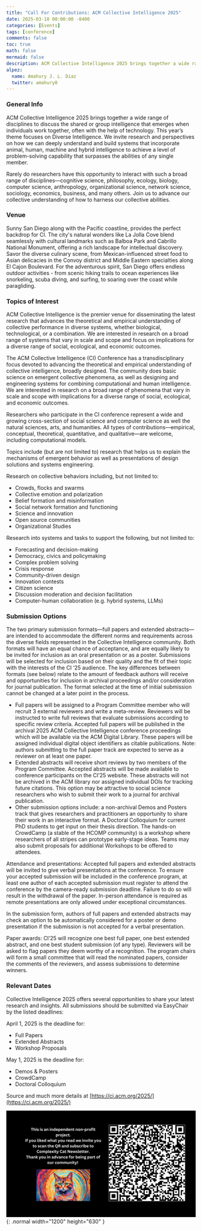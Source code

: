 ```yaml
---
title: "Call For Contributions: ACM Collective Intelligence 2025"
date: 2025-03-10 00:00:00 -0400
categories: [Events]
tags: [conference]
comments: false
toc: true
math: false
mermaid: false
description: ACM Collective Intelligence 2025 brings together a wide range of disciplines to discuss the shared or group intelligence that emerges when individuals work together, often with the help of technology. This year’s theme focuses on Diverse Intelligence. We invite research and perspectives on how we can deeply understand and build systems that incorporate animal, human, machine and hybrid intelligence to achieve a level of problem-solving capability that surpasses the abilities of any single member. 
alpez:
  name: Amahury J. L. Diaz
  twitter: amahury0
---
```

### General Info
ACM Collective Intelligence 2025 brings together a wide range of disciplines to discuss the shared or group intelligence that emerges when individuals work together, often with the help of technology. This year’s theme focuses on Diverse Intelligence. We invite research and perspectives on how we can deeply understand and build systems that incorporate animal, human, machine and hybrid intelligence to achieve a level of problem-solving capability that surpasses the abilities of any single member. 

Rarely do researchers have this opportunity to interact with such a broad range of disciplines—cognitive science, philosophy, ecology, biology, computer science, anthropology, organizational science, network science, sociology, economics, business, and many others. Join us to advance our collective understanding of how to harness our collective abilities.

### Venue
Sunny San Diego along with the Pacific coastline, provides the perfect backdrop for CI. The city's natural wonders like La Jolla Cove blend seamlessly with cultural landmarks such as Balboa Park and Cabrillo National Monument, offering a rich landscape for intellectual discovery. Savor the diverse culinary scene, from Mexican-influenced street food to Asian delicacies in the Convoy district and Middle Eastern specialties along El Cajon Boulevard. For the adventurous spirit, San Diego offers endless outdoor activities - from scenic hiking trails to ocean experiences like snorkeling, scuba diving, and surfing, to soaring over the coast while paragliding.

### Topics of Interest
ACM Collective Intelligence is the premier venue for disseminating the latest research that advances the theoretical and empirical understanding of collective performance in diverse systems, whether biological, technological, or a combination. We are interested in research on a broad range of systems that vary in scale and scope and focus on implications for a diverse range of social, ecological, and economic outcomes.

The ACM Collective Intelligence (CI) Conference has a transdisciplinary focus devoted to advancing the theoretical and empirical understanding of collective intelligence, broadly designed. The community does basic science on emergent collective phenomena, as well as designing and engineering systems for combining computational and human intelligence. We are interested in research on a broad range of phenomena that vary in scale and scope with implications for a diverse range of social, ecological, and economic outcomes.

Researchers who participate in the CI conference represent a wide and growing cross-section of social science and computer science as well the natural sciences, arts, and humanities. All types of contributions—empirical, conceptual, theoretical, quantitative, and qualitative—are welcome, including computational models.

Topics include (but are not limited to) research that helps us to explain the mechanisms of emergent behavior as well as presentations of design solutions and systems engineering.

Research on collective behaviors including, but not limited to:
- Crowds, flocks and swarms
- Collective emotion and polarization
- Belief formation and misinformation
- Social network formation and functioning
- Science and innovation
- Open source communities
- Organizational Studies

Research into systems and tasks to support the following, but not limited to: 
- Forecasting and decision-making
- Democracy, civics and policymaking
- Complex problem solving
- Crisis response
- Community-driven design
- Innovation contests
- Citizen science
- Discussion moderation and decision facilitation
- Computer-human collaboration (e.g. hybrid systems, LLMs)

### Submission Options
The two primary submission formats—full papers and extended abstracts—are intended to accommodate the different norms and requirements across the diverse fields represented in the Collective Intelligence community. Both formats will have an equal chance of acceptance, and are equally likely to be invited for inclusion as an oral presentation or as a poster. Submissions will be selected for inclusion based on their quality and the fit of their topic with the interests of the CI ‘25 audience. The key differences between formats (see below) relate to the amount of feedback authors will receive and opportunities for inclusion in archival proceedings and/or consideration for journal publication. The format selected at the time of initial submission cannot be changed at a later point in the process.

- Full papers will be assigned to a Program Committee member who will recruit 3 external reviewers and write a meta-review. Reviewers will be instructed to write full reviews that evaluate submissions according to specific review criteria. Accepted full papers will be published in the archival 2025 ACM Collective Intelligence conference proceedings which will be available via the ACM Digital Library. These papers will be assigned individual digital object identifiers as citable publications. Note: authors submitting to the full paper track are expected to serve as a reviewer on at least one paper.
- Extended abstracts will receive short reviews by two members of the Program Committee. Accepted abstracts will be made available to conference participants on the CI’25 website. These abstracts will not be archived in the ACM library nor assigned individual DOIs for tracking future citations. This option may be attractive to social science researchers who wish to submit their work to a journal for archival publication.
- Other submission options include: a non-archival Demos and Posters track that gives researchers and practitioners an opportunity to share their work in an interactive format. A Doctoral Colloquium for current PhD students to get input on their thesis direction. The hands-on CrowdCamp (a stable of the HCOMP community) is a workshop where researchers of all stripes can prototype early-stage ideas. Teams may also submit proposals for additional Workshops to be offered to attendees.

Attendance and presentations: Accepted full papers and extended abstracts will be invited to give verbal presentations at the conference. To ensure your accepted submission will be included in the conference program, at least one author of each accepted submission must register to attend the conference by the camera-ready submission deadline. Failure to do so will result in the withdrawal of the paper. In-person attendance is required as remote presentations are only allowed under exceptional circumstances.

In the submission form, authors of full papers and extended abstracts may check an option to be automatically considered for a poster or demo presentation if the submission is not accepted for a verbal presentation.

Paper awards: ​CI’25 will recognize one best full paper, one best extended abstract, and one best student submission (of any type). Reviewers will be asked to flag papers they deem worthy of a recognition. The program chairs will form a small committee that will read the nominated papers, consider the comments of the reviewers, and assess submissions to determine winners.

### Relevant Dates
Collective Intelligence 2025 offers several opportunities to share your latest research and insights. All submissions should be submitted via EasyChair by the listed deadlines:

April 1, 2025 is the deadline for:
- Full Papers
- Extended Abstracts
- Workshop Proposals

May 1, 2025 is the deadline for:
- Demos & Posters
- CrowdCamp
- Doctoral Colloquium

Source and much more details at [https://ci.acm.org/2025/](https://ci.acm.org/2025/)

![Desktop View](/assets/img/fix/complexity-cat-newsletter.png){: .normal width="1200" height="630" }
